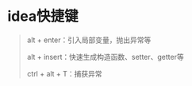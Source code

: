 # idea快捷键

> alt + enter：引入局部变量，抛出异常等
>
> alt + insert：快速生成构造函数、setter、getter等
>
> ctrl + alt + T：捕获异常